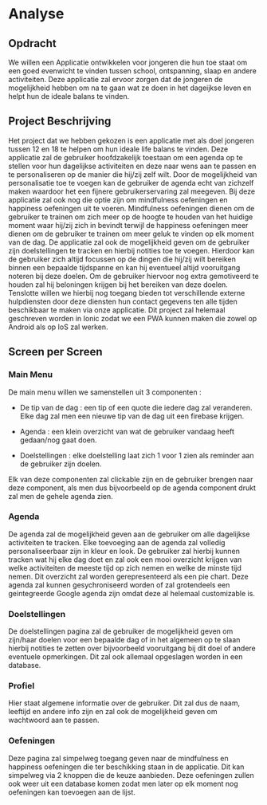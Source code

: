 # Analyse

## Opdracht
We willen een Applicatie ontwikkelen voor jongeren die hun toe staat om een goed evenwicht te vinden tussen school, ontspanning, slaap en andere activiteiten. Deze applicatie zal ervoor zorgen dat de jongeren de mogelijkheid hebben om na te gaan wat ze doen in het dageijkse leven en helpt hun de ideale balans te vinden.


## Project Beschrijving
Het project dat we hebben gekozen is een applicatie met als doel jongeren tussen 12 en 18 te helpen om hun ideale life balans te vinden. Deze applicatie zal de gebruiker hoofdzakelijk toestaan om een agenda op te stellen voor hun dagelijkse activiteiten en deze naar wens aan te passen en te personaliseren op de manier die hij/zij zelf wilt. Door de mogelijkheid van personalisatie toe te voegen kan de gebruiker de agenda echt van zichzelf maken waardoor het een fijnere gebruikerservaring zal meegeven. Bij deze applicatie zal ook nog die optie zijn om mindfulness oefeningen en happiness oefeningen uit te voeren. 
Mindfulness oefeningen dienen om de gebruiker te trainen om zich meer op de hoogte te houden van het huidige moment waar hij/zij zich in bevindt terwijl de happiness oefeningen meer dienen om de gebruiker te trainen om meer geluk te vinden op elk moment van de dag. 
De applicatie zal ook de mogelijkheid geven om de gebruiker zijn doelstellingen te tracken en hierbij notities toe te voegen. Hierdoor kan de gebruiker zich altijd focussen op de dingen die hij/zij wilt bereiken binnen een bepaalde tijdspanne en kan hij eventueel altijd vooruitgang noteren bij deze doelen. Om de gebruiker hiervoor nog extra gemotiveerd te houden zal hij beloningen krijgen bij het bereiken van deze doelen. 
Tenslotte willen we hierbij nog toegang bieden tot verschillende externe hulpdiensten door deze diensten hun contact gegevens ten alle tijden beschikbaar te maken via onze applicatie. Dit project zal helemaal geschreven worden in Ionic zodat we een PWA kunnen maken die zowel op Android als op IoS zal werken.


## Screen per Screen

### Main Menu
De main menu willen we samenstellen uit 3 componenten :

* De tip van de dag : een tip of een quote die iedere dag zal veranderen. Elke dag zal men een nieuwe tip van de dag uit een firebase krijgen.

* Agenda : een klein overzicht van wat de gebruiker vandaag heeft gedaan/nog gaat doen.

* Doelstellingen : elke doelstelling laat zich 1 voor 1 zien als reminder aan de gebruiker zijn doelen.

Elk van deze componenten zal clickable zijn en de gebruiker brengen naar deze component, als men dus bijvoorbeeld op de agenda component drukt zal men de gehele agenda zien.

### Agenda
De agenda zal de mogelijkheid geven aan de gebruiker om alle dagelijkse activiteiten te tracken. Elke toevoeging aan de agenda zal volledig personaliseerbaar zijn in kleur en look. De gebruiker zal hierbij kunnen tracken wat hij elke dag doet en zal ook een mooi overzicht krijgen van welke activiteiten de meeste tijd op zich nemen en welke de minste tijd nemen. Dit overzicht zal worden gerepresenteerd als een pie chart. Deze agenda zal kunnen gesychroniseerd worden of zal grotendeels een geintegreerde Google agenda zijn omdat deze al helemaal customizable is.

### Doelstellingen
De doelstellingen pagina zal de gebruiker de mogelijkheid geven om zijn/haar doelen voor een bepaalde dag of in het algemeen op te slaan hierbij notities te zetten over bijvoorbeeld vooruitgang bij dit doel of andere eventuele opmerkingen. Dit zal ook allemaal opgeslagen worden in een database. 

### Profiel
Hier staat algemene informatie over de gebruiker. Dit zal dus de naam, leeftijd en andere info zijn en zal ook de mogelijkheid geven om wachtwoord aan te passen.

### Oefeningen
Deze pagina zal simpelweg toegang geven naar de mindfulness en happiness oefeningen die ter beschikking staan in de applicatie. Dit kan simpelweg via 2 knoppen die de keuze aanbieden. Deze oefeningen zullen ook weer uit een database komen zodat men later op elk moment nog oefeningen kan toevoegen aan de lijst.
